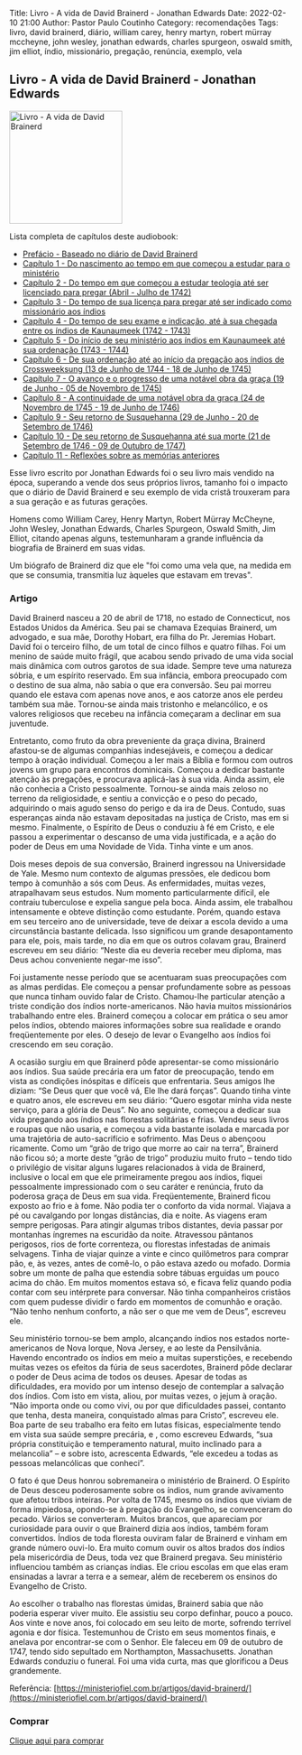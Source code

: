 Title: Livro - A vida de David Brainerd - Jonathan Edwards
Date: 2022-02-10 21:00
Author: Pastor Paulo Coutinho
Category: recomendações
Tags: livro, david brainerd, diário, william carey, henry martyn, robert mürray mccheyne, john wesley, jonathan edwards, charles spurgeon, oswald smith, jim elliot, índio, missionário, pregação, renúncia, exemplo, vela

## Livro - A vida de David Brainerd - Jonathan Edwards

<img src="{static}/images/livros/a-vida-de-david-brainerd.png" alt="Livro - A vida de David Brainerd" style="width: auto; height: 200px">

Lista completa de capítulos deste audiobook:


- [Prefácio - Baseado no diário de David Brainerd](https://www.youtube.com/watch?v=QJ_b-XKJ3SQ&list=PL8rIDkv85ii6dLnhdzD97vLnExLHI2jcK&index=1)
- [Capítulo 1 - Do nascimento ao tempo em que começou a estudar para o ministério](https://www.youtube.com/watch?v=UvIfLEUlC3c&list=PL8rIDkv85ii6dLnhdzD97vLnExLHI2jcK&index=2)
- [Capítulo 2 - Do tempo em que começou a estudar teologia até ser licenciado para pregar (Abril - Julho de 1742)](https://www.youtube.com/watch?v=SOo-VbX5FCM&list=PL8rIDkv85ii6dLnhdzD97vLnExLHI2jcK&index=3)
- [Capítulo 3 - Do tempo de sua licença para pregar até ser indicado como missionário aos índios](https://www.youtube.com/watch?v=Oncen7YSQMo&list=PL8rIDkv85ii6dLnhdzD97vLnExLHI2jcK&index=4)
- [Capítulo 4 - Do tempo de seu exame e indicação, até à sua chegada entre os índios de Kaunaumeek (1742 - 1743)](https://www.youtube.com/watch?v=SAWVQuv30K4&list=PL8rIDkv85ii6dLnhdzD97vLnExLHI2jcK&index=5)
- [Capítulo 5 - Do início de seu ministério aos índios em Kaunaumeek até sua ordenação (1743 - 1744)](https://www.youtube.com/watch?v=5nAsAcjvTe4&list=PL8rIDkv85ii6dLnhdzD97vLnExLHI2jcK&index=6)
- [Capítulo 6 - De sua ordenação até ao início da pregação aos índios de Crossweeksung (13 de Junho de 1744 - 18 de Junho de 1745)](https://www.youtube.com/watch?v=SzZozLGwrNI&list=PL8rIDkv85ii6dLnhdzD97vLnExLHI2jcK&index=7)
- [Capítulo 7 - O avanço e o progresso de uma notável obra da graça (19 de Junho - 05 de Novembro de 1745)](https://www.youtube.com/watch?v=MMzO2_-S3mQ&list=PL8rIDkv85ii6dLnhdzD97vLnExLHI2jcK&index=8)
- [Capítulo 8 - A continuidade de uma notável obra da graça (24 de Novembro de 1745 - 19 de Junho de 1746)](https://www.youtube.com/watch?v=5DXtCYL4LR4&list=PL8rIDkv85ii6dLnhdzD97vLnExLHI2jcK&index=9)
- [Capítulo 9 - Seu retorno de Susquehanna (29 de Junho - 20 de Setembro de 1746)](https://www.youtube.com/watch?v=RKkmpvmF4KI&list=PL8rIDkv85ii6dLnhdzD97vLnExLHI2jcK&index=10)
- [Capítulo 10 - De seu retorno de Susquehanna até sua morte (21 de Setembro de 1746 - 09 de Outubro de 1747)](https://www.youtube.com/watch?v=0DUn_gHd4VQ&list=PL8rIDkv85ii6dLnhdzD97vLnExLHI2jcK&index=11)
- [Capítulo 11 - Reflexões sobre as memórias anteriores](https://www.youtube.com/watch?v=xqVJhbA4He0&list=PL8rIDkv85ii6dLnhdzD97vLnExLHI2jcK&index=12)

Esse livro escrito por Jonathan Edwards foi o seu livro mais vendido na época, superando a vende dos seus próprios livros, tamanho foi o impacto que o diário de David Brainerd e seu exemplo de vida cristã trouxeram para a sua geração e as futuras gerações. 

Homens como William Carey, Henry Martyn, Robert Mürray McCheyne, John Wesley, Jonathan Edwards, Charles Spurgeon, Oswald Smith, Jim Elliot, citando apenas alguns, testemunharam a grande influência da biografia de Brainerd em suas vidas.

Um biógrafo de Brainerd diz que ele "foi como uma vela que, na medida em que se consumia, transmitia luz àqueles que estavam em trevas".

### Artigo

David Brainerd nasceu a 20 de abril de 1718, no estado de Connecticut, nos Estados Unidos da América. Seu pai se chamava Ezequias Brainerd, um advogado, e sua mãe, Dorothy Hobart, era filha do Pr. Jeremias Hobart. David foi o terceiro filho, de um total de cinco filhos e quatro filhas. Foi um menino de saúde muito frágil, que acabou sendo privado de uma vida social mais dinâmica com outros garotos de sua idade. Sempre teve uma natureza sóbria, e um espírito reservado. Em sua infância, embora preocupado com o destino de sua alma, não sabia o que era conversão. Seu pai morreu quando ele estava com apenas nove anos, e aos catorze anos ele perdeu também sua mãe. Tornou-se ainda mais tristonho e melancólico, e os valores religiosos que recebeu na infância começaram a declinar em sua juventude.

Entretanto, como fruto da obra preveniente da graça divina, Brainerd afastou-se de algumas companhias indesejáveis, e começou a dedicar tempo à oração individual. Começou a ler mais a Bíblia e formou com outros jovens um grupo para encontros dominicais. Começou a dedicar bastante atenção às pregações, e procurava aplicá-las à sua vida. Ainda assim, ele não conhecia a Cristo pessoalmente. Tornou-se ainda mais zeloso no terreno da religiosidade, e sentiu a convicção e o peso do pecado, adquirindo o mais agudo senso do perigo e da ira de Deus. Contudo, suas esperanças ainda não estavam depositadas na justiça de Cristo, mas em si mesmo. Finalmente, o Espírito de Deus o conduziu à fé em Cristo, e ele passou a experimentar o descanso de uma vida justificada, e a ação do poder de Deus em uma Novidade de Vida. Tinha vinte e um anos.

Dois meses depois de sua conversão, Brainerd ingressou na Universidade de Yale. Mesmo num contexto de algumas pressões, ele dedicou bom tempo à comunhão a sós com Deus. As enfermidades, muitas vezes, atrapalhavam seus estudos. Num momento particularmente difícil, ele contraiu tuberculose e expelia sangue pela boca. Ainda assim, ele trabalhou intensamente e obteve distinção como estudante. Porém, quando estava em seu terceiro ano de universidade, teve de deixar a escola devido a uma circunstância bastante delicada. Isso significou um grande desapontamento para ele, pois, mais tarde, no dia em que os outros colavam grau, Brainerd escreveu em seu diário: “Neste dia eu deveria receber meu diploma, mas Deus achou conveniente negar-me isso”.

Foi justamente nesse período que se acentuaram suas preocupações com as almas perdidas. Ele começou a pensar profundamente sobre as pessoas que nunca tinham ouvido falar de Cristo. Chamou-lhe particular atenção a triste condição dos índios norte-americanos. Não havia muitos missionários trabalhando entre eles. Brainerd começou a colocar em prática o seu amor pelos índios, obtendo maiores informações sobre sua realidade e orando freqüentemente por eles. O desejo de levar o Evangelho aos índios foi crescendo em seu coração.

A ocasião surgiu em que Brainerd pôde apresentar-se como missionário aos índios. Sua saúde precária era um fator de preocupação, tendo em vista as condições inóspitas e difíceis que enfrentaria. Seus amigos lhe diziam: “Se Deus quer que você vá, Ele lhe dará forças”. Quando tinha vinte e quatro anos, ele escreveu em seu diário: “Quero esgotar minha vida neste serviço, para a glória de Deus”. No ano seguinte, começou a dedicar sua vida pregando aos índios nas florestas solitárias e frias. Vendeu seus livros e roupas que não usaria, e começou a vida bastante isolada e marcada por uma trajetória de auto-sacrifício e sofrimento. Mas Deus o abençoou ricamente. Como um “grão de trigo que morre ao cair na terra”, Brainerd não ficou só; a morte deste “grão de trigo” produziu muito fruto – tendo tido o privilégio de visitar alguns lugares relacionados à vida de Brainerd, inclusive o local em que ele primeiramente pregou aos índios, fiquei pessoalmente impressionado com o seu caráter e renúncia, fruto da poderosa graça de Deus em sua vida. Freqüentemente, Brainerd ficou exposto ao frio e à fome. Não podia ter o conforto da vida normal. Viajava a pé ou cavalgando por longas distâncias, dia e noite. As viagens eram sempre perigosas. Para atingir algumas tribos distantes, devia passar por montanhas íngremes na escuridão da noite. Atravessou pântanos perigosos, rios de forte correnteza, ou florestas infestadas de animais selvagens. Tinha de viajar quinze a vinte e cinco quilômetros para comprar pão, e, às vezes, antes de comê-lo, o pão estava azedo ou mofado. Dormia sobre um monte de palha que estendia sobre tábuas erguidas um pouco acima do chão. Em muitos momentos estava só, e ficava feliz quando podia contar com seu intérprete para conversar. Não tinha companheiros cristãos com quem pudesse dividir o fardo em momentos de comunhão e oração. “Não tenho nenhum conforto, a não ser o que me vem de Deus”, escreveu ele.

Seu ministério tornou-se bem amplo, alcançando índios nos estados norte-americanos de Nova Iorque, Nova Jersey, e ao leste da Pensilvânia. Havendo encontrado os índios em meio a muitas superstições, e recebendo muitas vezes os efeitos da fúria de seus sacerdotes, Brainerd pôde declarar o poder de Deus acima de todos os deuses. Apesar de todas as dificuldades, era movido por um intenso desejo de contemplar a salvação dos índios. Com isto em vista, aliou, por muitas vezes, o jejum à oração. “Não importa onde ou como vivi, ou por que dificuldades passei, contanto que tenha, desta maneira, conquistado almas para Cristo”, escreveu ele. Boa parte de seu trabalho era feito em lutas físicas, especialmente tendo em vista sua saúde sempre precária, e , como escreveu Edwards, “sua própria constituição e temperamento natural, muito inclinado para a melancolia” – e sobre isto, acrescenta Edwards, “ele excedeu a todas as pessoas melancólicas que conheci”.

O fato é que Deus honrou sobremaneira o ministério de Brainerd. O Espírito de Deus desceu poderosamente sobre os índios, num grande avivamento que afetou tribos inteiras. Por volta de 1745, mesmo os índios que viviam de forma impiedosa, opondo-se à pregação do Evangelho, se convenceram do pecado. Vários se converteram. Muitos brancos, que apareciam por curiosidade para ouvir o que Brainerd dizia aos índios, também foram convertidos. Índios de toda floresta ouviram falar de Brainerd e vinham em grande número ouvi-lo. Era muito comum ouvir os altos brados dos índios pela misericórdia de Deus, toda vez que Brainerd pregava. Seu ministério influenciou também as crianças índias. Ele criou escolas em que elas eram ensinadas a lavrar a terra e a semear, além de receberem os ensinos do Evangelho de Cristo.

Ao escolher o trabalho nas florestas úmidas, Brainerd sabia que não poderia esperar viver muito. Ele assistiu seu corpo definhar, pouco a pouco. Aos vinte e nove anos, foi colocado em seu leito de morte, sofrendo terrível agonia e dor física. Testemunhou de Cristo em seus momentos finais, e anelava por encontrar-se com o Senhor. Ele faleceu em 09 de outubro de 1747, tendo sido sepultado em Northampton, Massachusetts. Jonathan Edwards conduziu o funeral. Foi uma vida curta, mas que glorificou a Deus grandemente.

Referência: [https://ministeriofiel.com.br/artigos/david-brainerd/](https://ministeriofiel.com.br/artigos/david-brainerd/)

### Comprar

[Clique aqui para comprar](https://shope.ee/Vjhmm20eX)
